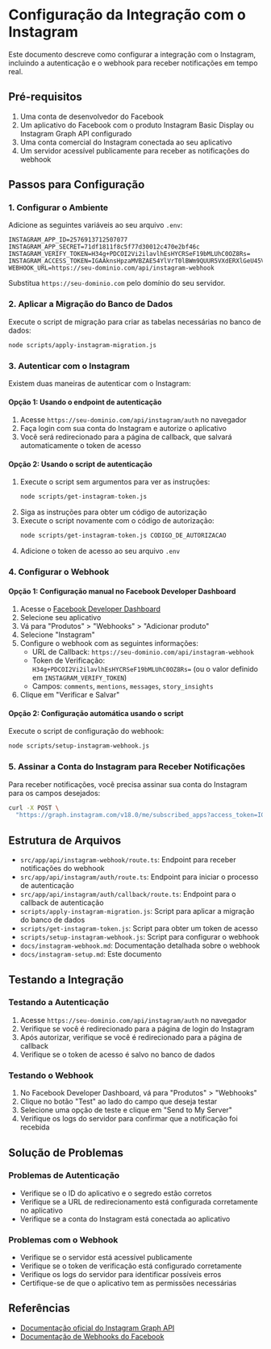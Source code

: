 # Configuração da Integração com o Instagram

Este documento descreve como configurar a integração com o Instagram, incluindo a autenticação e o webhook para receber notificações em tempo real.

## Pré-requisitos

1. Uma conta de desenvolvedor do Facebook
2. Um aplicativo do Facebook com o produto Instagram Basic Display ou Instagram Graph API configurado
3. Uma conta comercial do Instagram conectada ao seu aplicativo
4. Um servidor acessível publicamente para receber as notificações do webhook

## Passos para Configuração

### 1. Configurar o Ambiente

Adicione as seguintes variáveis ao seu arquivo `.env`:

```
INSTAGRAM_APP_ID=2576913712507077
INSTAGRAM_APP_SECRET=71df1811f8c5f77d30012c470e2bf46c
INSTAGRAM_VERIFY_TOKEN=H34g+PDCOI2Vi2ilavlhEsHYCRSeF19bMLUhC0OZ8Rs=
INSTAGRAM_ACCESS_TOKEN=IGAAknsHpzaMVBZAE54YlVrT0lBWm9QUUR5VXdERXlGeU45VG5yZAThmQnN0T2c1d1IydEpGRDZAUTXNZARG9yMWRPTjhnM1JkTUZAQUHJaYy1maE51YlB4TGxLLUFRMjBVVEItaUJPaGRlVWNuTFMzRWJjQVdkakxNSHFHQVN2V2VRYwZDZD
WEBHOOK_URL=https://seu-dominio.com/api/instagram-webhook
```

Substitua `https://seu-dominio.com` pelo domínio do seu servidor.

### 2. Aplicar a Migração do Banco de Dados

Execute o script de migração para criar as tabelas necessárias no banco de dados:

```bash
node scripts/apply-instagram-migration.js
```

### 3. Autenticar com o Instagram

Existem duas maneiras de autenticar com o Instagram:

#### Opção 1: Usando o endpoint de autenticação

1. Acesse `https://seu-dominio.com/api/instagram/auth` no navegador
2. Faça login com sua conta do Instagram e autorize o aplicativo
3. Você será redirecionado para a página de callback, que salvará automaticamente o token de acesso

#### Opção 2: Usando o script de autenticação

1. Execute o script sem argumentos para ver as instruções:
   ```bash
   node scripts/get-instagram-token.js
   ```
2. Siga as instruções para obter um código de autorização
3. Execute o script novamente com o código de autorização:
   ```bash
   node scripts/get-instagram-token.js CODIGO_DE_AUTORIZACAO
   ```
4. Adicione o token de acesso ao seu arquivo `.env`

### 4. Configurar o Webhook

#### Opção 1: Configuração manual no Facebook Developer Dashboard

1. Acesse o [Facebook Developer Dashboard](https://developers.facebook.com/)
2. Selecione seu aplicativo
3. Vá para "Produtos" > "Webhooks" > "Adicionar produto"
4. Selecione "Instagram"
5. Configure o webhook com as seguintes informações:
   - URL de Callback: `https://seu-dominio.com/api/instagram-webhook`
   - Token de Verificação: `H34g+PDCOI2Vi2ilavlhEsHYCRSeF19bMLUhC0OZ8Rs=` (ou o valor definido em `INSTAGRAM_VERIFY_TOKEN`)
   - Campos: `comments`, `mentions`, `messages`, `story_insights`
6. Clique em "Verificar e Salvar"

#### Opção 2: Configuração automática usando o script

Execute o script de configuração do webhook:

```bash
node scripts/setup-instagram-webhook.js
```

### 5. Assinar a Conta do Instagram para Receber Notificações

Para receber notificações, você precisa assinar sua conta do Instagram para os campos desejados:

```bash
curl -X POST \
  "https://graph.instagram.com/v18.0/me/subscribed_apps?access_token=IGAAknsHpzaMVBZAE54YlVrT0lBWm9QUUR5VXdERXlGeU45VG5yZAThmQnN0T2c1d1IydEpGRDZAUTXNZARG9yMWRPTjhnM1JkTUZAQUHJaYy1maE51YlB4TGxLLUFRMjBVVEItaUJPaGRlVWNuTFMzRWJjQVdkakxNSHFHQVN2V2VRYwZDZD&subscribed_fields=comments,mentions,messages,story_insights"
```

## Estrutura de Arquivos

- `src/app/api/instagram-webhook/route.ts`: Endpoint para receber notificações do webhook
- `src/app/api/instagram/auth/route.ts`: Endpoint para iniciar o processo de autenticação
- `src/app/api/instagram/auth/callback/route.ts`: Endpoint para o callback de autenticação
- `scripts/apply-instagram-migration.js`: Script para aplicar a migração do banco de dados
- `scripts/get-instagram-token.js`: Script para obter um token de acesso
- `scripts/setup-instagram-webhook.js`: Script para configurar o webhook
- `docs/instagram-webhook.md`: Documentação detalhada sobre o webhook
- `docs/instagram-setup.md`: Este documento

## Testando a Integração

### Testando a Autenticação

1. Acesse `https://seu-dominio.com/api/instagram/auth` no navegador
2. Verifique se você é redirecionado para a página de login do Instagram
3. Após autorizar, verifique se você é redirecionado para a página de callback
4. Verifique se o token de acesso é salvo no banco de dados

### Testando o Webhook

1. No Facebook Developer Dashboard, vá para "Produtos" > "Webhooks"
2. Clique no botão "Test" ao lado do campo que deseja testar
3. Selecione uma opção de teste e clique em "Send to My Server"
4. Verifique os logs do servidor para confirmar que a notificação foi recebida

## Solução de Problemas

### Problemas de Autenticação

- Verifique se o ID do aplicativo e o segredo estão corretos
- Verifique se a URL de redirecionamento está configurada corretamente no aplicativo
- Verifique se a conta do Instagram está conectada ao aplicativo

### Problemas com o Webhook

- Verifique se o servidor está acessível publicamente
- Verifique se o token de verificação está configurado corretamente
- Verifique os logs do servidor para identificar possíveis erros
- Certifique-se de que o aplicativo tem as permissões necessárias

## Referências

- [Documentação oficial do Instagram Graph API](https://developers.facebook.com/docs/instagram-api)
- [Documentação de Webhooks do Facebook](https://developers.facebook.com/docs/graph-api/webhooks) 